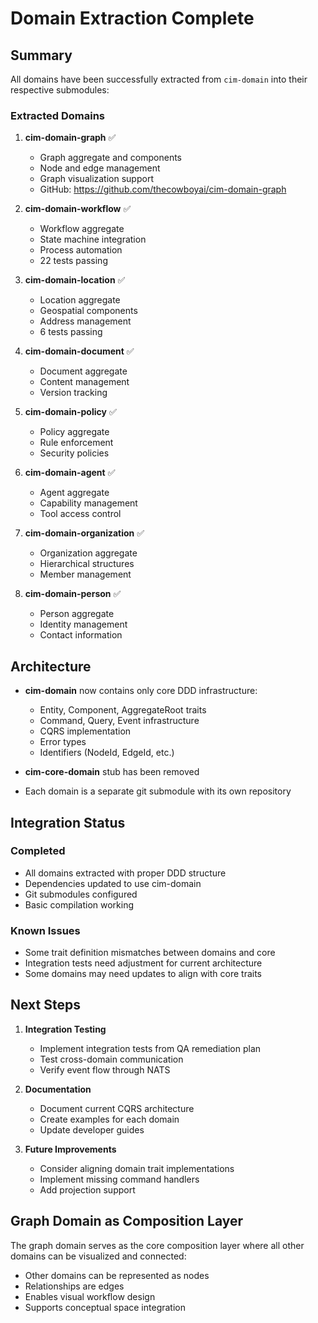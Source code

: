 # Domain Extraction Complete

## Summary

All domains have been successfully extracted from `cim-domain` into their respective submodules:

### Extracted Domains

1. **cim-domain-graph** ✅
   - Graph aggregate and components
   - Node and edge management
   - Graph visualization support
   - GitHub: https://github.com/thecowboyai/cim-domain-graph

2. **cim-domain-workflow** ✅
   - Workflow aggregate
   - State machine integration
   - Process automation
   - 22 tests passing

3. **cim-domain-location** ✅
   - Location aggregate
   - Geospatial components
   - Address management
   - 6 tests passing

4. **cim-domain-document** ✅
   - Document aggregate
   - Content management
   - Version tracking

5. **cim-domain-policy** ✅
   - Policy aggregate
   - Rule enforcement
   - Security policies

6. **cim-domain-agent** ✅
   - Agent aggregate
   - Capability management
   - Tool access control

7. **cim-domain-organization** ✅
   - Organization aggregate
   - Hierarchical structures
   - Member management

8. **cim-domain-person** ✅
   - Person aggregate
   - Identity management
   - Contact information

## Architecture

- **cim-domain** now contains only core DDD infrastructure:
  - Entity, Component, AggregateRoot traits
  - Command, Query, Event infrastructure
  - CQRS implementation
  - Error types
  - Identifiers (NodeId, EdgeId, etc.)

- **cim-core-domain** stub has been removed

- Each domain is a separate git submodule with its own repository

## Integration Status

### Completed
- All domains extracted with proper DDD structure
- Dependencies updated to use cim-domain
- Git submodules configured
- Basic compilation working

### Known Issues
- Some trait definition mismatches between domains and core
- Integration tests need adjustment for current architecture
- Some domains may need updates to align with core traits

## Next Steps

1. **Integration Testing**
   - Implement integration tests from QA remediation plan
   - Test cross-domain communication
   - Verify event flow through NATS

2. **Documentation**
   - Document current CQRS architecture
   - Create examples for each domain
   - Update developer guides

3. **Future Improvements**
   - Consider aligning domain trait implementations
   - Implement missing command handlers
   - Add projection support

## Graph Domain as Composition Layer

The graph domain serves as the core composition layer where all other domains can be visualized and connected:
- Other domains can be represented as nodes
- Relationships are edges
- Enables visual workflow design
- Supports conceptual space integration
